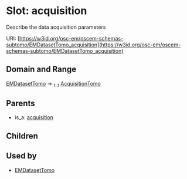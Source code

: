
# Slot: acquisition

Describe the data acquisition parameters

URI: [https://w3id.org/osc-em/oscem-schemas-subtomo/EMDatasetTomo_acquisition](https://w3id.org/osc-em/oscem-schemas-subtomo/EMDatasetTomo_acquisition)


## Domain and Range

[EMDatasetTomo](EMDatasetTomo.md) &#8594;  <sub>1..1</sub> [AcquisitionTomo](AcquisitionTomo.md)

## Parents

 *  is_a: [acquisition](acquisition.md)

## Children


## Used by

 * [EMDatasetTomo](EMDatasetTomo.md)
